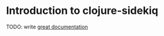 # Introduction to clojure-sidekiq

TODO: write [great documentation](http://jacobian.org/writing/what-to-write/)
